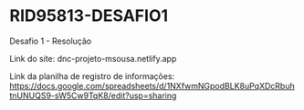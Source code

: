 # RID95813-DESAFIO1
Desafio 1 - Resolução<BR>

Link do site: dnc-projeto-msousa.netlify.app <BR>

Link da planilha de registro de informações: https://docs.google.com/spreadsheets/d/1NXfwmNGpodBLK8uPqXDcRbuhtnUNUQS9-sW5Cw9TqK8/edit?usp=sharing<BR>


